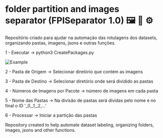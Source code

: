 # folder partition and images separator (FPISeparator 1.0) 🖼 📝 ⚙️
Repositório criado para ajudar na automação das rotulagens dos datasets, organizando pastas, imagens, jsons e outras funções. 

1 - Executar -> python3 CreatePackages.py

![Example](https://github.com/PhaellZX/Automation_Labeling_Python/assets/48337836/44581a5c-7f50-4e77-9e92-84e939492f39)

2 - Pasta de Origem -> Selecionar diretório que contém as imagens

3 - Pasta de Destino -> Selecionar diretório onde será dividido as pastas 

4 - Números de Imagens por Pacote -> número de imagens em cada pasta

5 - Nome das Pastas -> Na divisão de pastas será dividas pelo nome e no final o ID '_0,_1,_2,...'

6 - Processar -> Iniciar a partição das pastas

Repository created to help automate dataset labeling, organizing folders, images, jsons and other functions.

